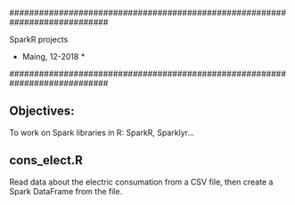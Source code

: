 ############################################################################

SparkR projects

* Maing, 12-2018 *

############################################################################

## Objectives:
To work on Spark libraries in R: SparkR, Sparklyr...

## cons_elect.R
Read data about the electric consumation from a CSV file, then create a Spark DataFrame from the file.